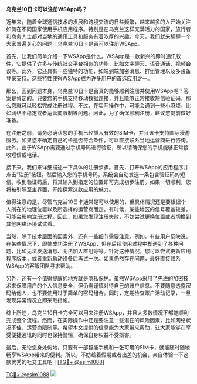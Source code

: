 **乌克兰10日卡可以注册WSApp吗？**

近年来，随着全球通信技术的发展和跨境交流的日益频繁，越来越多的人开始关注如何在不同国家使用手机应用程序。特别是在乌克兰这样充满活力的国家，旅行者和商务人士都对当地的通讯工具和服务有着浓厚的兴趣。今天，我们就来聊聊一个大家普遍关心的问题：乌克兰10日卡是否可以注册WSApp。

首先，让我们简单介绍一下WSApp是什么。WSApp是一款新兴的即时通讯软件，它提供了许多与传统社交平台相似的功能，比如文字聊天、语音通话、视频会议等。此外，它还具有一些独特的功能，如端到端加密消息、群组管理以及多设备登录支持。这些特性使得WSApp成为许多用户的首选应用之一。

那么，回到问题本身，乌克兰10日卡是否真的能够顺利注册并使用WSApp呢？答案是肯定的。只要您的手机支持移动数据连接，并且能够正常接收短信验证码，那么您就可以轻松完成注册过程。不过，在实际操作中，可能会遇到一些小麻烦，比如网络不稳定或者运营商限制等问题。因此，为了确保顺利注册，建议您提前做好准备。

在注册之前，请务必确认您的手机已经插入有效的SIM卡，并且该卡支持国际漫游服务。如果您不确定自己的卡是否符合条件，可以直接联系当地运营商进行咨询。此外，由于WSApp需要通过手机号码进行验证，所以请确保您的手机能够正常接收短信或电话。

接下来，我们来详细描述一下具体的注册步骤。首先，打开WSApp的应用程序并点击“注册”按钮。然后输入您的手机号码，系统会自动发送一条包含验证码的短信。收到验证码后，将其输入到指定的位置即可完成初步注册。如果一切顺利，您将被引导至主界面，开始探索这款应用的魅力。

值得注意的是，尽管乌克兰10日卡通常是可以使用的，但具体情况还是要根据个人所在的地理位置以及所选择的运营商而定。有时候，某些地区的信号覆盖较差，可能会影响注册过程。因此，如果您发现注册失败，不妨尝试更换位置或者切换到其他网络环境试试看。

当然，除了技术层面的因素外，还有一些细节需要注意。例如，有些用户反映说，在某些情况下，即使成功注册了WSApp，但在后续使用过程中却遇到了各种问题，比如无法发送消息、无法加入群组等等。针对这种情况，您可以尝试更新应用程序版本，或者重新启动设备后再试一次。如果仍然存在问题，最好直接联系WSApp的客服团队寻求帮助。

另外，还有一个值得提醒的地方就是隐私保护。虽然WSApp采用了先进的加密技术来保障用户的个人信息安全，但仍需谨慎对待自己的账户信息。不要随意透露密码给他人，也不要使用过于简单的密码组合。同时，定期检查账户活动记录，一旦发现异常情况立即采取措施。

综上所述，乌克兰10日卡完全可以用来注册WSApp，并且大多数情况下都能顺利完成整个流程。然而，在实际操作中还是要注意一些潜在的风险因素，比如网络状况不佳、运营商限制等。希望本文提供的信息能为大家带来帮助，让大家能够在享受便捷通讯的同时也保持警惕，确保自身权益不受损害。

最后，无论您身处何地，只要有一部智能手机和一张可用的SIM卡，就能随时随地畅享WSApp带来的便利。所以，不妨趁着假期或者出差的机会，亲自体验一下这款优秀的社交工具吧！[[TG💪+ @esim1088](https://t.me/s/esim1088)]

[TG💪+ @esim1088](https://t.me/s/esim1088) ![](https://i.postimg.cc/4NQfJmqS/Snipaste-2025-05-13-00-14-12.png)